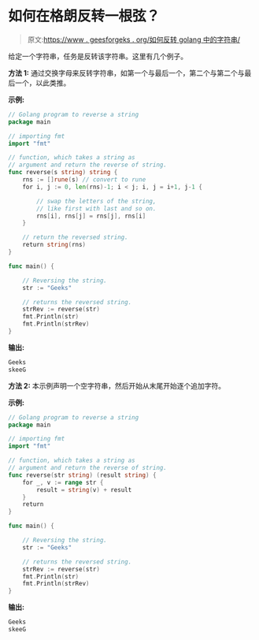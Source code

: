 # 如何在格朗反转一根弦？

> 原文:[https://www . geesforgeks . org/如何反转 golang 中的字符串/](https://www.geeksforgeeks.org/how-to-reverse-a-string-in-golang/)

给定一个字符串，任务是反转该字符串。这里有几个例子。

**方法 1:** 通过交换字母来反转字符串，如第一个与最后一个，第二个与第二个与最后一个，以此类推。

**示例:**

```go
// Golang program to reverse a string
package main

// importing fmt
import "fmt"

// function, which takes a string as
// argument and return the reverse of string.
func reverse(s string) string {
    rns := []rune(s) // convert to rune
    for i, j := 0, len(rns)-1; i < j; i, j = i+1, j-1 {

        // swap the letters of the string,
        // like first with last and so on.
        rns[i], rns[j] = rns[j], rns[i]
    }

    // return the reversed string.
    return string(rns)
}

func main() {

    // Reversing the string.
    str := "Geeks"

    // returns the reversed string.
    strRev := reverse(str)
    fmt.Println(str)
    fmt.Println(strRev)
}
```

**输出:**

```go
Geeks
skeeG

```

**方法 2:** 本示例声明一个空字符串，然后开始从末尾开始逐个追加字符。

**示例:**

```go
// Golang program to reverse a string
package main

// importing fmt
import "fmt"

// function, which takes a string as
// argument and return the reverse of string.
func reverse(str string) (result string) {
    for _, v := range str {
        result = string(v) + result
    }
    return
}

func main() {

    // Reversing the string.
    str := "Geeks"

    // returns the reversed string.
    strRev := reverse(str)
    fmt.Println(str)
    fmt.Println(strRev)
}
```

**输出:**

```go
Geeks
skeeG

```
